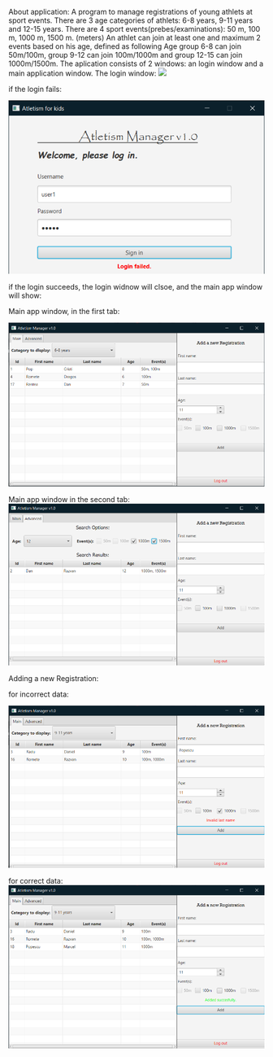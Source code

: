 About application:
  A program to manage registrations of young athlets at sport events.
  There are 3 age categories of athlets: 6-8 years, 9-11 years and 12-15 years.
  There are 4 sport events(prebes/examinations): 50 m, 100 m, 1000 m, 1500 m. (meters)
  An athlet can join at least one and maximum 2 events based on his age, defined as following
  Age group 6-8 can join 50m/100m, group 9-12 can join 100m/1000m and group 12-15 can join 1000m/1500m.
The aplication consists of 2 windows: an login window and a main application window.
The login window:
![](/master/Design%20and%20Programming%20Environments/Atletism%20GUI/images/login.png)

if the login fails: 

![](/Design%20and%20Programming%20Environments/Atletism%20GUI/images/login_failed.png)

if the login succeeds, the login widnow will clsoe, and the main app window will show:

Main app window, in the first tab:

![](/Design%20and%20Programming%20Environments/Atletism%20GUI/images/mainapp_main.png)

Main app window in the second tab: 
![](/Design%20and%20Programming%20Environments/Atletism%20GUI/images/mainapp_advanced.png)

Adding a new Registration: 

for incorrect data: 

![](/Design%20and%20Programming%20Environments/Atletism%20GUI/images/mainapp_invalid.png)

for correct data: 
![](/Design%20and%20Programming%20Environments/Atletism%20GUI/images/mainapp_valid.png)
